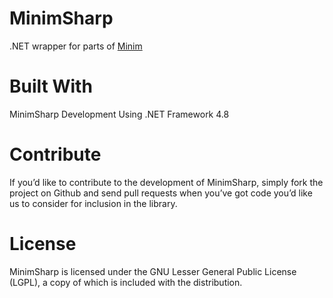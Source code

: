 # MinimSharp
.NET wrapper for parts of [Minim](https://github.com/ddf/Minim)

# Built With
MinimSharp Development Using .NET Framework 4.8

# Contribute
If you’d like to contribute to the development of MinimSharp, simply fork the project on Github and send pull requests when you’ve got code you’d like us to consider for inclusion in the library.

# License
MinimSharp is licensed under the GNU Lesser General Public License (LGPL), a copy of which is included with the distribution.
